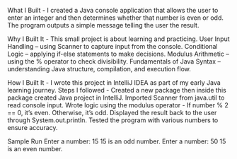 What I Built -
I created a Java console application that allows the user to enter an integer and then determines whether that number is even or odd.
The program outputs a simple message telling the user the result.

Why I Built It -
This small project is about learning and practicing.
User Input Handling – using Scanner to capture input from the console.
Conditional Logic – applying if-else statements to make decisions.
Modulus Arithmetic – using the % operator to check divisibility.
Fundamentals of Java Syntax – understanding Java structure, compilation, and execution flow.

How I Built It -
I wrote this project in IntelliJ IDEA as part of my early Java learning journey.
Steps I followed -
Created a new package then inside this package created Java project in IntelliJ.
Imported Scanner from java.util to read console input.
Wrote logic using the modulus operator - If number % 2 == 0, it’s even. Otherwise, it’s odd.
Displayed the result back to the user through System.out.println.
Tested the program with various numbers to ensure accuracy.

Sample Run
Enter a number: 15
15 is an odd number.
Enter a number: 50
15 is an even number.
